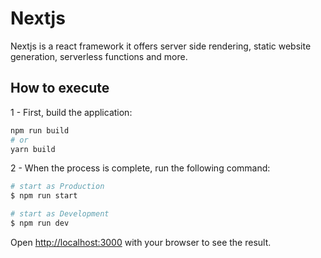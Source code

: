 # Nextjs

Nextjs is a react framework it offers server side rendering, static website generation, serverless functions and more.

## How to execute

1 - First, build the application:

```bash
npm run build
# or
yarn build
```

2 - When the process is complete, run the following command:

```bash
# start as Production
$ npm run start

# start as Development
$ npm run dev
```

Open [http://localhost:3000](http://localhost:3000) with your browser to see the result.
